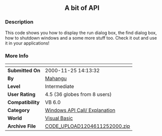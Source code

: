 ﻿<div align="center">

## A bit of API


</div>

### Description

This code shows you how to display the run dialog box, the find dialog box, how to shutdown windows and a some more stuff too. Check it out and use it in your applications!
 
### More Info
 


<span>             |<span>
---                |---
**Submitted On**   |2000-11-25 14:13:32
**By**             |[Mahangu](https://github.com/Planet-Source-Code/PSCIndex/blob/master/ByAuthor/mahangu.md)
**Level**          |Intermediate
**User Rating**    |4.5 (36 globes from 8 users)
**Compatibility**  |VB 6\.0
**Category**       |[Windows API Call/ Explanation](https://github.com/Planet-Source-Code/PSCIndex/blob/master/ByCategory/windows-api-call-explanation__1-39.md)
**World**          |[Visual Basic](https://github.com/Planet-Source-Code/PSCIndex/blob/master/ByWorld/visual-basic.md)
**Archive File**   |[CODE\_UPLOAD1204611252000\.zip](https://github.com/Planet-Source-Code/mahangu-a-bit-of-api__1-13103/archive/master.zip)









